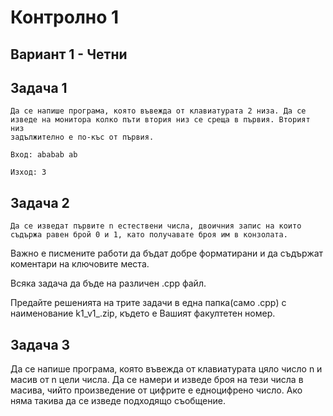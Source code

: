 # Контролно 1

## Вариант 1 - Четни

## Задача 1

```
Да се напише програма, която въвежда от клавиатурата 2 низа. Да се
изведе на монитора колко пъти втория низ се среща в първия. Вторият низ
задължително е по-къс от първия.
```
```
Вход: ababab ab
```
```
Изход: 3
```
## Задача 2

```
Да се изведат първите n естествени числа, двоичния запис на които
съдържа равен брой 0 и 1, като получавате броя им в конзолата.
```
Важно е писмените работи да бъдат добре форматирани и да съдържат
коментари на ключовите места.

Всяка задача да бъде на различен .cpp файл.

Предайте решенията на трите задачи в една папка(само .cpp) с наименование
k1_v1_<FN>.zip, където <FN> e Вашият факултетен номер.


## Задача 3

Да се напише програма, която въвежда от клавиатурата цяло число n и
масив от n цели числа. Да се намери и изведе броя на тези числа в масива,
чийто произведение от цифрите е едноцифрено число. Ако няма такива да
се изведе подходящо съобщение.

